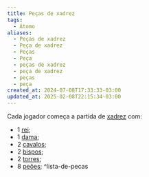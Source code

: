 ```yaml
---
title: Peças de xadrez
tags:
  - Átomo
aliases:
  - Peças de xadrez
  - Peça de xadrez
  - Peças
  - Peça
  - peças de xadrez
  - peça de xadrez
  - peças
  - peça
created_at: 2024-07-08T17:33:33-03:00
updated_at: 2025-02-08T22:15:34-03:00
---
```


Cada jogador começa a partida de [xadrez](../../../08/06/atomo/Xadrez.md) com:

-  1 [rei](Xadrez_Rei_xadrez.md);
-  1 [dama](Xadrez_Dama.md);
-  2 [cavalos](../../26/atomo/Xadrez_Cavalo.md);
-  2 [bispos](Xadrez_Bispo.md);
-  2 [torres](../../26/atomo/Xadrez_Torre.md);
-  8 [peões](../../26/atomo/Xadrez_Peao.md);
^lista-de-pecas